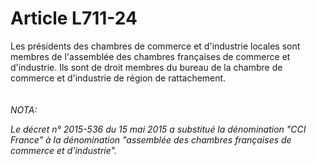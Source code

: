 # Article L711-24

Les présidents des chambres de commerce et d'industrie locales sont membres de l'assemblée des chambres françaises de commerce et d'industrie. Ils sont de droit membres du bureau de la chambre de commerce et d'industrie de région de rattachement. <br/><br/><br/><i>NOTA:<p>Le décret n° 2015-536 du 15 mai 2015 a substitué la dénomination "CCI France" à la dénomination "assemblée des chambres françaises de commerce et d'industrie". </p></i>